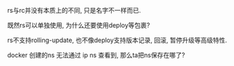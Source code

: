 rs与rc并没有本质上的不同, 只是名字不一样而已.

既然rs可以单独使用, 为什么还要使用deploy等包裹? 

rs不支持rolling-update, 也不像deploy支持版本记录, 回滚, 暂停升级等高级特性.

docker 创建的ns 无法通过 ip ns 查看到, 那么ta把ns保存在哪了?

